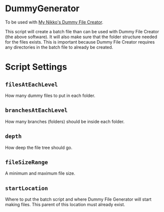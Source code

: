 # DummyGenerator

To be used with [My Nikko's Dummy File Creator](https://www.mynikko.com/dummy/).

This script will create a batch file than can be used with Dummy File Creator (the above software). It will also make sure that the folder structure needed for the files exists. This is important because Dummy File Creator requires any directories in the batch file to already be created.

# Script Settings

## `filesAtEachLevel`
How many dummy files to put in each folder.

## `branchesAtEachLevel`
How many branches (folders) should be inside each folder.

## `depth`
How deep the file tree should go.

## `fileSizeRange`
A minimum and maximum file size.

## `startLocation`
Where to put the batch script and where Dummy File Generator will start making files. This parent of this location must already exist.







